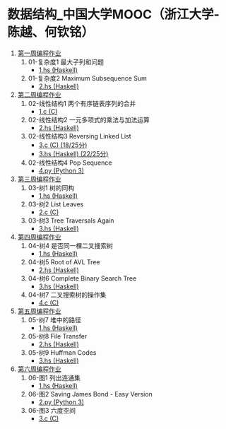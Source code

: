# 数据结构_中国大学MOOC（浙江大学-陈越、何钦铭）

1. [第一周编程作业](第一周编程作业)
   1. 01-复杂度1 最大子列和问题
      * [1.hs (Haskell)](第一周编程作业/1.hs)
   1. 01-复杂度2 Maximum Subsequence Sum
      * [2.hs (Haskell)](第一周编程作业/2.hs)
1. [第二周编程作业](第二周编程作业)
   1. 02-线性结构1 两个有序链表序列的合并
      * [1.c (C)](第二周编程作业/1.c)
   1. 02-线性结构2 一元多项式的乘法与加法运算
      * [2.hs (Haskell)](第二周编程作业/2.hs)
   1. 02-线性结构3 Reversing Linked List
      * [3.c (C) (18/25分)](第二周编程作业/3.c)
      * [3.hs (Haskell) (22/25分)](第二周编程作业/3.hs)
   1. 02-线性结构4 Pop Sequence
      * [4.py (Python 3)](第二周编程作业/4.py)
1. [第三周编程作业](第三周编程作业)
   1. 03-树1 树的同构
      * [1.hs (Haskell)](第三周编程作业/1.hs)
   1. 03-树2 List Leaves
      * [2.c (C)](第三周编程作业/2.c)
   1. 03-树3 Tree Traversals Again
      * [3.hs (Haskell)](第三周编程作业/3.hs)
1. [第四周编程作业](第四周编程作业)
   1. 04-树4 是否同一棵二叉搜索树
      * [1.hs (Haskell)](第四周编程作业/1.hs)
   1. 04-树5 Root of AVL Tree
      * [2.hs (Haskell)](第四周编程作业/2.hs)
   1. 04-树6 Complete Binary Search Tree
      * [3.hs (Haskell)](第四周编程作业/3.hs)
   1. 04-树7 二叉搜索树的操作集
      * [4.c (C)](第四周编程作业/4.c)
1. [第五周编程作业](第五周编程作业)
   1. 05-树7 堆中的路径
      * [1.hs (Haskell)](第五周编程作业/1.hs)
   1. 05-树8 File Transfer
      * [2.hs (Haskell)](第五周编程作业/2.hs)
   1. 05-树9 Huffman Codes
      * [3.hs (Haskell)](第五周编程作业/3.hs)
1. [第六周编程作业](第五周编程作业)
   1. 06-图1 列出连通集
      * [1.hs (Haskell)](第六周编程作业/1.hs)
   1. 06-图2 Saving James Bond - Easy Version
      * [2.py (Python 3)](第六周编程作业/2.py)
   1. 06-图3 六度空间
      * [3.c (C)](第六周编程作业/3.c)
